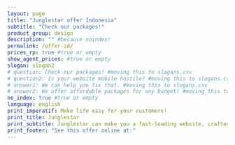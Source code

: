 ```yaml
---
layout: page
title: "Junglestar offer Indonesia"
subtitle: "Check our packages!"
product_group: design
description: "" #because noindex!
permalink: /offer-id/
prices_rp: true #true or empty
show_agent_prices: #true or empty
slogan: slogan2
# question: Check our packages! #moving this to slogans.csv
# question2: Is your website mobile hostile? #moving this to slogans.csv
# answer1: We can help you fix that. #moving this to slogans.csv
# answer2: We offer affordable packages for any budget! #moving this to slogans.csv
no_index: true #true or empty
language: english
print_imperatif: Make life easy for your customers!
print_title: Junglestar
print_subtitle: Junglestar can make you a fast-loading website, crafted to out-perform your competitors.
print_footer: "See this offer online at:"
---
```


